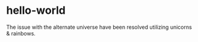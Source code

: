 hello-world
===========

The issue with the alternate universe have been resolved utilizing unicorns & rainbows.
